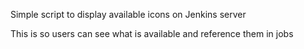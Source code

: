 Simple script to display available icons on Jenkins server

This is so users can see what is available and reference them in jobs

